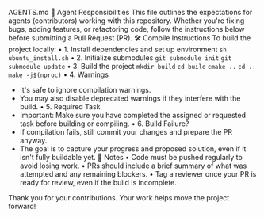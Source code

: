 AGENTS.md
👷 Agent Responsibilities
This file outlines the expectations for agents (contributors) working with this repository. Whether you're fixing bugs, adding features, or refactoring code, follow the instructions below before submitting a Pull Request (PR).
🛠️ Compile Instructions
To build the project locally:
•	1. Install dependencies and set up environment
   `sh ubuntu_install.sh`
•	2. Initialize submodules
   `git submodule init`
   `git submodule update`
•	3. Build the project
   `mkdir build`
   `cd build`
   `cmake ..`
   `cd ..`
   `make -j$(nproc)`
•	4. Warnings
   - It's safe to ignore compilation warnings.
   - You may also disable deprecated warnings if they interfere with the build.
•	5. Required Task
   - Important: Make sure you have completed the assigned or requested task before building or compiling.
•	6. Build Failure?
   - If compilation fails, still commit your changes and prepare the PR anyway.
   - The goal is to capture your progress and proposed solution, even if it isn't fully buildable yet.
🧠 Notes
•	Code must be pushed regularly to avoid losing work.
•	PRs should include a brief summary of what was attempted and any remaining blockers.
•	Tag a reviewer once your PR is ready for review, even if the build is incomplete.

Thank you for your contributions. Your work helps move the project forward!
